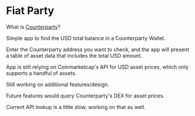 # Fiat Party

What is <a href="counterparty.io">Counterparty</a>?

Simple app to find the USD total balance in a Counterparty Wallet.

Enter the Counterparty address you want to check, and the app will present a table of asset data that includes the total USD amount.

App is still relying on Coinmarketcap's API for USD asset prices, which only supports a handful of assets. 

Still working on additional features/design. 

Future features would query Counterparty's DEX for asset prices. 

Current API lookup is a little slow, working on that as well. 
